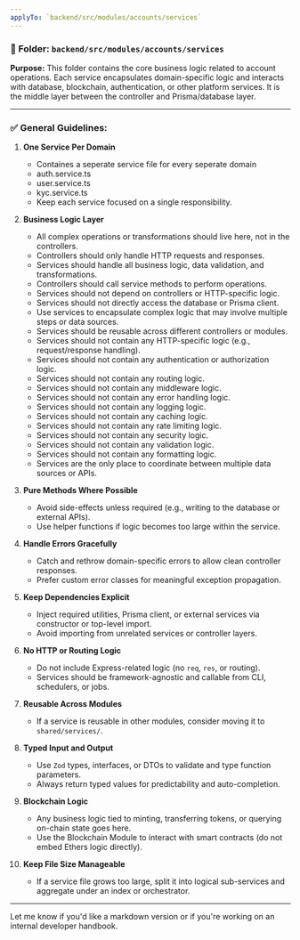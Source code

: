 ```yaml
---
applyTo: `backend/src/modules/accounts/services`  
---
```


### 📁 Folder: `backend/src/modules/accounts/services`

**Purpose:**
This folder contains the core business logic related to account operations. Each service encapsulates domain-specific logic and interacts with database, blockchain, authentication, or other platform services. It is the middle layer between the controller and Prisma/database layer.


---

### ✅ General Guidelines:

1. **One Service Per Domain**

   * Containes a seperate service file for every seperate domain
   - auth.service.ts
   - user.service.ts
   - kyc.service.ts

   * Keep each service focused on a single responsibility.

2. **Business Logic Layer**

   * All complex operations or transformations should live here, not in the controllers.
    * Controllers should only handle HTTP requests and responses.
    * Services should handle all business logic, data validation, and transformations.
    * Controllers should call service methods to perform operations.
    * Services should not depend on controllers or HTTP-specific logic.
    * Services should not directly access the database or Prisma client.
    * Use services to encapsulate complex logic that may involve multiple steps or data sources.
    * Services should be reusable across different controllers or modules.
    * Services should not contain any HTTP-specific logic (e.g., request/response handling).
    * Services should not contain any authentication or authorization logic.
    * Services should not contain any routing logic.
    * Services should not contain any middleware logic.
    * Services should not contain any error handling logic.
    * Services should not contain any logging logic.
    * Services should not contain any caching logic.
    * Services should not contain any rate limiting logic.
    * Services should not contain any security logic.
    * Services should not contain any validation logic.
    * Services should not contain any formatting logic.
   * Services are the only place to coordinate between multiple data sources or APIs.

3. **Pure Methods Where Possible**

   * Avoid side-effects unless required (e.g., writing to the database or external APIs).
   * Use helper functions if logic becomes too large within the service.

4. **Handle Errors Gracefully**

   * Catch and rethrow domain-specific errors to allow clean controller responses.
   * Prefer custom error classes for meaningful exception propagation.

5. **Keep Dependencies Explicit**

   * Inject required utilities, Prisma client, or external services via constructor or top-level import.
   * Avoid importing from unrelated services or controller layers.

6. **No HTTP or Routing Logic**

   * Do not include Express-related logic (no `req`, `res`, or routing).
   * Services should be framework-agnostic and callable from CLI, schedulers, or jobs.

7. **Reusable Across Modules**

   * If a service is reusable in other modules, consider moving it to `shared/services/`.

8. **Typed Input and Output**

   * Use `Zod` types, interfaces, or DTOs to validate and type function parameters.
   * Always return typed values for predictability and auto-completion.

9. **Blockchain Logic**

   * Any business logic tied to minting, transferring tokens, or querying on-chain state goes here.
   * Use the Blockchain Module to interact with smart contracts (do not embed Ethers logic directly).

10. **Keep File Size Manageable**

    * If a service file grows too large, split it into logical sub-services and aggregate under an index or orchestrator.

---

Let me know if you'd like a markdown version or if you're working on an internal developer handbook.
